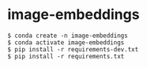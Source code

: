 # image-embeddings

```
$ conda create -n image-embeddings
$ conda activate image-embeddings
$ pip install -r requirements-dev.txt
$ pip install -r requirements.txt
```